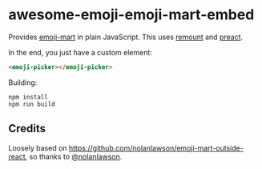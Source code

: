 awesome-emoji-emoji-mart-embed
=====

Provides [emoji-mart](https://github.com/missive/emoji-mart) in plain JavaScript. This uses [remount](https://github.com/rstacruz/remount) and [preact](https://github.com/developit/preact).

In the end, you just have a custom element:

```html
<emoji-picker></emoji-picker>
```

Building:

    npm install
    npm run build
    
## Credits

Loosely based on https://github.com/nolanlawson/emoji-mart-outside-react, so thanks to [@nolanlawson](https://github.com/nolanlawson/emoji-mart-outside-react/commits?author=nolanlawson).

